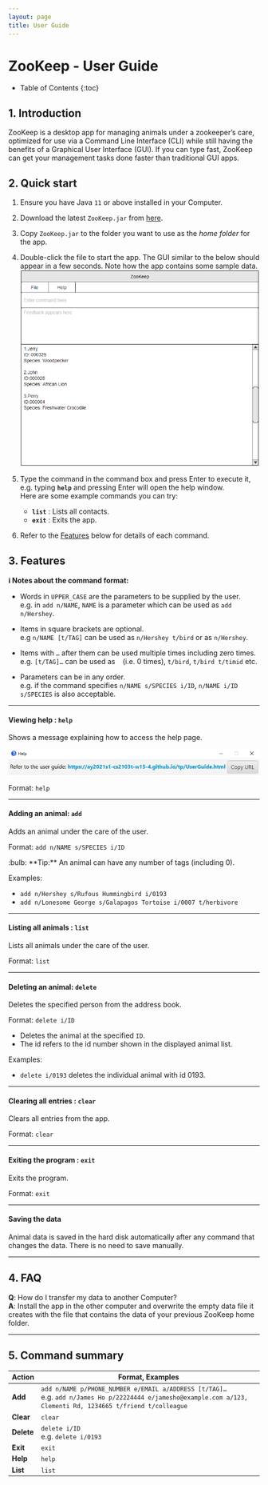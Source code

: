 ```yaml
---
layout: page
title: User Guide
---
```

# ZooKeep - User Guide

* Table of Contents
{:toc}

## 1. Introduction
ZooKeep is a desktop app for managing animals under a zookeeper’s care, optimized for use via a Command Line Interface (CLI) while still having the benefits of a Graphical User Interface (GUI). If you can type fast, ZooKeep can get your management tasks done faster than traditional GUI apps.
## 2. Quick start

1. Ensure you have Java `11` or above installed in your Computer.

1. Download the latest `ZooKeep.jar` from [here](https://github.com/AY2021S1-CS2103T-W15-4/tp/releases).

1. Copy `ZooKeep.jar` to the folder you want to use as the _home folder_ for the app.

1. Double-click the file to start the app. The GUI similar to the below should appear in a few seconds. Note how the app contains some sample data.<br>
   ![Ui](images/Ui.png)

1. Type the command in the command box and press Enter to execute it, e.g. typing **`help`** and pressing Enter will open the help window.
   <br> Here are some example commands you can try:

   * **`list`** : Lists all contacts.
   * **`exit`** : Exits the app.

1. Refer to the [Features](#features) below for details of each command.

## 3. Features

<div markdown="block" class="alert alert-info">

**:information_source: Notes about the command format:**<br>

* Words in `UPPER_CASE` are the parameters to be supplied by the user.<br>
  e.g. in `add n/NAME`, `NAME` is a parameter which can be used as `add n/Hershey`.

* Items in square brackets are optional.<br>
  e.g `n/NAME [t/TAG]` can be used as `n/Hershey t/bird` or as `n/Hershey`.

* Items with `…`​ after them can be used multiple times including zero times.<br>
  e.g. `[t/TAG]…​` can be used as ` ` (i.e. 0 times), `t/bird`, `t/bird t/timid` etc.

* Parameters can be in any order.<br>
  e.g. if the command specifies `n/NAME s/SPECIES i/ID`, `n/NAME i/ID s/SPECIES` is also acceptable.

</div>

---

#### Viewing help : `help`

Shows a message explaining how to access the help page.

![help message](images/helpMessage.png)

Format: `help`

---

#### Adding an animal: `add`

Adds an animal under the care of the user.

Format: `add n/NAME s/SPECIES i/ID`

<div markdown="span" class="alert alert-primary">:bulb: **Tip:**
An animal can have any number of tags (including 0).
</div>

Examples:
* `add n/Hershey s/Rufous Hummingbird i/0193`
* `add n/Lonesome George s/Galapagos Tortoise i/0007 t/herbivore`
---

#### Listing all animals : `list`

Lists all animals under the care of the user.

Format: `list`

---

#### Deleting an animal: `delete`

Deletes the specified person from the address book.

Format: `delete i/ID`

* Deletes the animal at the specified `ID`.
* The id refers to the id number shown in the displayed animal list.

Examples:
* `delete i/0193` deletes the individual animal with id 0193.

---

#### Clearing all entries : `clear`

Clears all entries from the app.

Format: `clear`

---

#### Exiting the program : `exit`

Exits the program.

Format: `exit`

---

#### Saving the data

Animal data is saved in the hard disk automatically after any command that changes the data. There is no need to save manually.

---

## 4. FAQ

**Q**: How do I transfer my data to another Computer?<br>
**A**: Install the app in the other computer and overwrite the empty data file it creates with the file that contains the data of your previous ZooKeep home folder.

--------------------------------------------------------------------------------------------------------------------

## 5. Command summary

Action | Format, Examples
--------|------------------
**Add** | `add n/NAME p/PHONE_NUMBER e/EMAIL a/ADDRESS [t/TAG]…​` <br> e.g. `add n/James Ho p/22224444 e/jamesho@example.com a/123, Clementi Rd, 1234665 t/friend t/colleague`
**Clear** | `clear`
**Delete** | `delete i/ID`<br> e.g. `delete i/0193`
**Exit** | `exit`
**Help** | `help`
**List** | `list`
